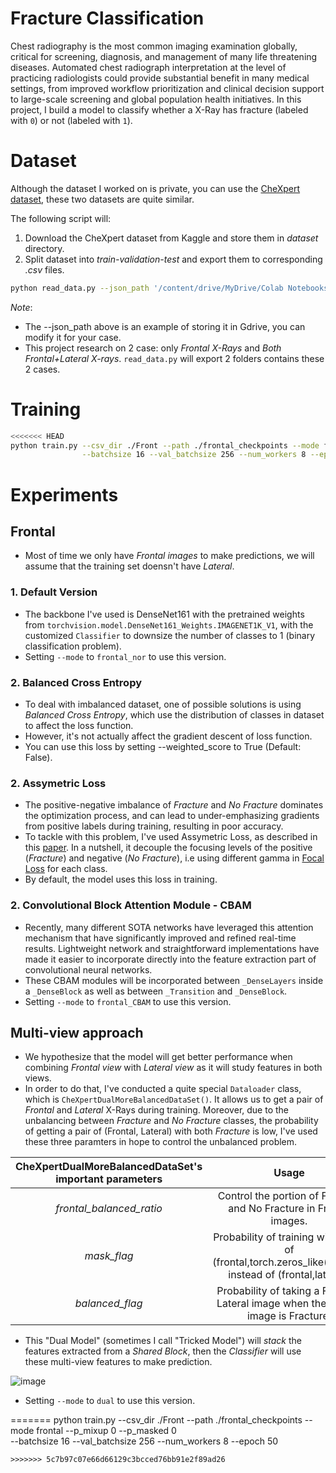 # Fracture Classification

Chest radiography is the most common imaging examination globally, critical for screening, diagnosis, and management of many life threatening diseases. 
Automated chest radiograph interpretation at the level of practicing radiologists could provide substantial benefit in many medical settings, 
from improved workflow prioritization and clinical decision support to large-scale screening and global population health initiatives. In this project, I build a model to classify whether a X-Ray has fracture (labeled 
with `0`) or not (labeled with `1`).

# Dataset

Although the dataset I worked on is private, you can use the [CheXpert dataset](https://stanfordmlgroup.github.io/competitions/chexpert/), these two datasets are quite similar.

The following script will:
1. Download the CheXpert dataset from Kaggle and store them in *dataset* directory.
2. Split dataset into *train-validation-test* and export them to corresponding *.csv* files.

```bash
python read_data.py --json_path '/content/drive/MyDrive/Colab Notebooks/kaggle_API_credetial/kaggle.json'
```
*Note*: 
- The --json_path above is an example of storing it in Gdrive, you can modify it for your case.
- This project research on 2 case: only *Frontal X-Rays* and *Both Frontal+Lateral X-rays*. `read_data.py` will export 2 folders contains these 2 cases. 

# Training

```bash
<<<<<<< HEAD
python train.py --csv_dir ./Front --path ./frontal_checkpoints --mode frontal_CBAM --p_mixup 0 --p_masked 0 \
                --batchsize 16 --val_batchsize 256 --num_workers 8 --epoch 50
```

# Experiments
## Frontal
- Most of time we only have *Frontal images* to make predictions, we will assume that the training set doensn't have *Lateral*.
### 1. Default Version
- The backbone I've used is DenseNet161 with the pretrained weights from `torchvision.model.DenseNet161_Weights.IMAGENET1K_V1`, with the customized `Classifier` to downsize the number of classes to 1 (binary classification problem).
- Setting `--mode` to `frontal_nor` to use this version. 
### 2. Balanced Cross Entropy
- To deal with imbalanced dataset, one of possible solutions is using *Balanced Cross Entropy*, which use the distribution of classes in dataset to affect the loss function.
- However, it's not actually affect the gradient descent of loss function.
- You can use this loss by setting --weighted_score to True (Default: False). 
### 2. Assymetric Loss
- The positive-negative imbalance of *Fracture* and *No Fracture* dominates the optimization process, and can lead to under-emphasizing gradients from positive labels during training, resulting in poor accuracy.
- To tackle with this problem, I've used Assymetric Loss, as described in this [paper](https://arxiv.org/abs/2009.14119). In a nutshell, it decouple the focusing levels of the positive (*Fracture*) and negative (*No Fracture*), i.e using different gamma in [Focal Loss](https://arxiv.org/abs/1708.02002) for each class.
- By default, the model uses this loss in training.
### 2. Convolutional Block Attention Module - CBAM
- Recently, many different SOTA networks have leveraged this attention mechanism that have significantly improved and refined real-time results. Lightweight network and straightforward implementations have made it easier to incorporate directly into the feature extraction part of convolutional neural networks.
- These CBAM modules will be incorporated between `_DenseLayers` inside a `_DenseBlock` as well as between `_Transition` and `_DenseBlock`.
- Setting `--mode` to `frontal_CBAM` to use this version. 
## Multi-view approach
- We hypothesize that the model will get better performance when combining *Frontal view* with *Lateral view* as it will study features in both views.
- In order to do that, I've conducted a quite special `Dataloader` class, which is `CheXpertDualMoreBalancedDataSet()`. It allows us to get a pair of *Frontal* and *Lateral* X-Rays during training. Moreover, due to the unbalancing between *Fracture* and *No Fracture* classes, the probability of getting a pair of (Frontal, Lateral) with both *Fracture* is low, I've used these three paramters in hope to control the unbalanced problem.
  
| CheXpertDualMoreBalancedDataSet's important parameters |                                                   Usage                                                  |
|:------------------------------------------------------:|:--------------------------------------------------------------------------------------------------------:|
| _frontal_balanced_ratio_                               | Control the portion of Fracture and No Fracture in Frontal images.                                       |
| _mask_flag_                                            | Probability of training with a pair of (frontal,torch.zeros_like(frontal)) instead of (frontal,lateral). |
| _balanced_flag_                                        | Probability of taking a Fracture Lateral image when the Frontal image is Fracture.                       |

- This "Dual Model" (sometimes I call "Tricked Model") will *stack* the features extracted from a *Shared Block*, then the *Classifier* will use these multi-view features to make prediction.
  
![image](https://github.com/LeTruongVu2k1/Fracture-Classification/assets/96435803/6d01bb42-1a45-4216-a8c7-50bdb8aca6e7)

- Setting `--mode` to `dual` to use this version.
  
=======
python train.py --csv_dir ./Front --path ./frontal_checkpoints --mode frontal --p_mixup 0 --p_masked 0 \
                --batchsize 16 --val_batchsize 256 --num_workers 8 --epoch 50
```
>>>>>>> 5c7b97c07e66d66129c3bcced76bb91e2f89ad26
